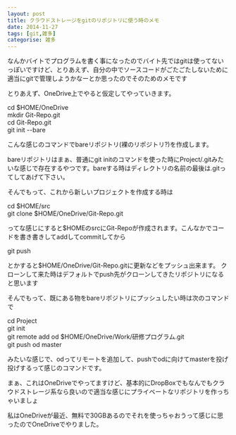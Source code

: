 ```yaml
---
layout: post
title: クラウドストレージをgitのリポジトリに使う時のメモ
date: 2014-11-27
tags: [git,雑多]
categorise: 雑多
---
```


なんかバイトでプログラムを書く事になったのでバイト先ではgitは使ってないっぽいですけど、とりあえず、自分の中でソースコードがごたごたしないために適当にgitで管理しようかなーとか思ったのでそのためのメモです

とりあえず、OneDrive上でやると仮定してやっていきます。

>
cd $HOME/OneDrive  
mkdir Git-Repo.git  
cd Git-Repo.git  
git init --bare  

こんな感じのコマンドでbareリポジトリ(裸のリポジトリ?)を作成します。

bareリポジトリはまぁ、普通にgit initのコマンドを使った時にProject/.gitみたいな感じで存在するやつです。bareする時はディレクトリの名前の最後は.gitってしてあげて下さい。

そんでもって、これから新しいプロジェクトを作成する時は

>
cd $HOME/src  
git clone $HOME/OneDrive/Git-Repo.git  

ってな感じにすると$HOMEのsrcにGit-Repoが作成されます。こんなかでコードを書き書きしてaddしてcommitしてから

>
git push

とかすると$HOME/OneDrive/Git-Repo.gitに更新などをプッシュ出来ます。
クローンして来た時はデフォルトでpush先がクローンしてきたリポジトリになると思います

そんでもって、既にある物をbareリポジトリにプッシュしたい時は次のコマンドで

>
cd Project  
git init  
git remote add od $HOME/OneDrive/Work/研修プログラム.git  
git push od master  

みたいな感じで、odってリモートを追加して、pushでodに向けてmasterを投げ投げするって感じのコマンドです。

まぁ、これはOneDriveでやってますけど、基本的にDropBoxでもなんでもクラウドストレージ系なら良いので適当な感じにプライベートなリポジトリを作っちゃいましょ

私はOneDriveが最近、無料で30GBあるのでそれを使っちゃおうって感じに思ったのでOneDriveでやりました。
